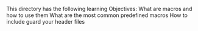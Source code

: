 This directory has the following learning Objectives:
What are macros and how to use them
What are the most common predefined macros
How to include guard your header files
